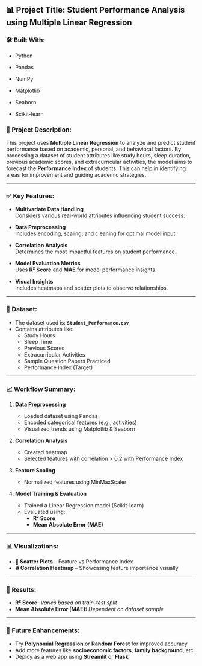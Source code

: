 ## 📊 Project Title: Student Performance Analysis using Multiple Linear Regression

### 🛠️ Built With:

- Python
  
- Pandas
   
- NumPy
    
- Matplotlib
    
- Seaborn
   
- Scikit-learn

### 📝 Project Description:

This project uses **Multiple Linear Regression** to analyze and predict student performance based on academic, personal, and behavioral factors. By processing a dataset of student attributes like study hours, sleep duration, previous academic scores, and extracurricular activities, the model aims to forecast the **Performance Index** of students. This can help in identifying areas for improvement and guiding academic strategies.

---

### ✅ Key Features:

- **Multivariate Data Handling**  
  Considers various real-world attributes influencing student success.

- **Data Preprocessing**  
  Includes encoding, scaling, and cleaning for optimal model input.

- **Correlation Analysis**  
  Determines the most impactful features on student performance.

- **Model Evaluation Metrics**  
  Uses **R² Score** and **MAE** for model performance insights.

- **Visual Insights**  
  Includes heatmaps and scatter plots to observe relationships.

---

### 📁 Dataset:

- The dataset used is: **`Student_Performance.csv`**
- Contains attributes like:
  - Study Hours  
  - Sleep Time  
  - Previous Scores  
  - Extracurricular Activities  
  - Sample Question Papers Practiced  
  - Performance Index (Target)

---

### 📈 Workflow Summary:

1. **Data Preprocessing**  
   - Loaded dataset using Pandas  
   - Encoded categorical features (e.g., activities)  
   - Visualized trends using Matplotlib & Seaborn

2. **Correlation Analysis**  
   - Created heatmap  
   - Selected features with correlation > 0.2 with Performance Index

3. **Feature Scaling**  
   - Normalized features using MinMaxScaler

4. **Model Training & Evaluation**  
   - Trained a Linear Regression model (Scikit-learn)  
   - Evaluated using:
     - **R² Score**  
     - **Mean Absolute Error (MAE)**

---

### 📊 Visualizations:

- **📍 Scatter Plots** – Feature vs Performance Index  
- **🔥 Correlation Heatmap** – Showcasing feature importance visually

---

### 🧪 Results:

- **R² Score:** _Varies based on train-test split_  
- **Mean Absolute Error (MAE):** _Dependent on dataset sample_

---

### 🔮 Future Enhancements:

- Try **Polynomial Regression** or **Random Forest** for improved accuracy  
- Add more features like **socioeconomic factors**, **family background**, etc.  
- Deploy as a web app using **Streamlit** or **Flask**

